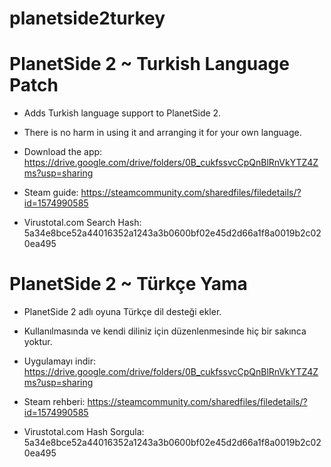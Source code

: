 # planetside2turkey


# PlanetSide 2 ~ Turkish Language Patch
- Adds Turkish language support to PlanetSide 2.
- There is no harm in using it and arranging it for your own language.

- Download the app: https://drive.google.com/drive/folders/0B_cukfssvcCpQnBlRnVkYTZ4Zms?usp=sharing

- Steam guide: https://steamcommunity.com/sharedfiles/filedetails/?id=1574990585
- Virustotal.com Search Hash: 5a34e8bce52a44016352a1243a3b0600bf02e45d2d66a1f8a0019b2c020ea495

# PlanetSide 2 ~ Türkçe Yama
- PlanetSide 2 adlı oyuna Türkçe dil desteği ekler.
- Kullanılmasında ve kendi diliniz için düzenlenmesinde hiç bir sakınca yoktur.

- Uygulamayı indir: https://drive.google.com/drive/folders/0B_cukfssvcCpQnBlRnVkYTZ4Zms?usp=sharing

- Steam rehberi: https://steamcommunity.com/sharedfiles/filedetails/?id=1574990585
- Virustotal.com Hash Sorgula: 5a34e8bce52a44016352a1243a3b0600bf02e45d2d66a1f8a0019b2c020ea495
